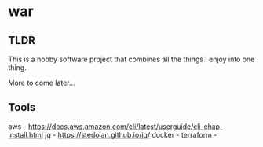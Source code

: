 # war


## TLDR

This is a hobby software project that combines all the things I enjoy into one thing.

More to come later...

## Tools

  aws       - https://docs.aws.amazon.com/cli/latest/userguide/cli-chap-install.html
  jq        - https://stedolan.github.io/jq/
  docker    -
  terraform -
